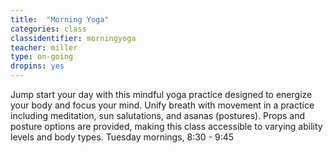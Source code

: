```yaml
---
title:  "Morning Yoga"
categories: class
classidentifier: morningyoga
teacher: miller
type: on-going
dropins: yes
---
```

Jump start your day with this mindful yoga practice designed to energize your body and focus your mind.  Unify breath with movement in a practice including meditation, sun salutations, and asanas (postures).  Props and posture options are provided, making this class accessible to varying ability levels and body types.
Tuesday mornings, 8:30 - 9:45

